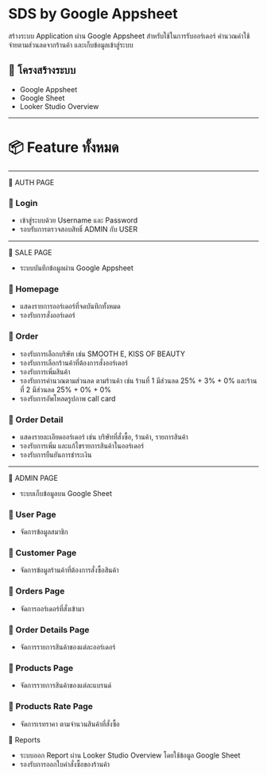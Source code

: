 # SDS by Google Appsheet
สร้างระบบ Application ผ่าน Google Appsheet สำหรับใช้ในการรับออร์เดอร์ คำนวณค่าใช้จ่ายตามส่วนลดจากร้านค้า และเก็บข้อมูลเข้าสู่ระบบ

## 📄 โครงสร้างระบบ
- Google Appsheet
- Google Sheet
- Looker Studio Overview

---

# 📦 Feature ทั้งหมด

---
🏰 AUTH PAGE
### 🔸 Login
- เข้าสู่ระบบด้วย Username และ Password
- รอบรับการตรวจสอบสิทธิ์ ADMIN กับ USER

---

🏰 SALE PAGE
- ระบบบันทึกข้อมูลผ่าน Google Appsheet 
### 🔸 Homepage
- แสดงรายการออร์เดอร์ที่จดบันทึกทั้งหมด
- รองรับการสั่งออร์เดอร์

### 🔸 Order
- รองรับการเลือกบริษัท เช่น SMOOTH E, KISS OF BEAUTY
- รองรับการเลือกร้านค้าที่ต้องการสั่งออร์เดอร์
- รองรับการเพิ่มสินค้า
- รองรับการคำนวณตามส่วนลด ตามร้านค้า เช่น ร้านที่ 1 มีส่วนลด 25% + 3% + 0% และร้านที่ 2 มีส่วนลด 25% + 0% + 0%
- รองรับการอัพโหลดรูปภาพ call card

### 🔸 Order Detail
- แสดงรายละเอียดออร์เดอร์ เช่น บริษัทที่สั่งซื้อ, ร้านค้า, รายการสินค้า
- รองรับการเพิ่ม และแก้ไขรายการสินค้าในออร์เดอร์
- รองรับการยืนยันการชำระเงิน

---

🏰 ADMIN PAGE
- ระบบเก็บข้อมูลบน Google Sheet
### 🔸 User Page
- จัดการข้อมูลสมาชิก
### 🔸 Customer Page
- จัดการข้อมูลร้านค้าที่ต้องการสั่งซื้อสินค้า
### 🔸 Orders Page
- จัดการออร์เดอร์ที่สั่งเข้ามา
### 🔸 Order Details Page
- จัดการรายการสินค้าของแต่ละออร์เดอร์
### 🔸 Products Page
- จัดการรายการสินค้าของแต่ละแบรนด์
### 🔸 Products Rate Page
- จัดการเรทราคา ตามจำนวนสินค้าที่สั่งซื้อ

🏰 Reports
- ระบบออก Report ผ่าน Looker Studio Overview โดยใช้ข้อมูล Google Sheet
- รองรับการออกใบคำสั่งซื้อของร้านค้า
